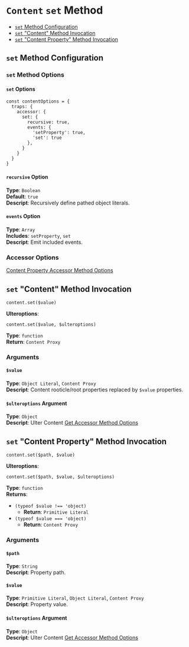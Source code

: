 # `Content` `set` Method
 - [`set` Method Configuration](#set-method-configuration)
 - [`set` "Content" Method Invocation](#set-content-method-invocation)
 - [`set` "Content Property" Method Invocation](#set-content-property-method-invocation)
## `set` Method Configuration
### `set` Method Options
#### `set` Options
```
const contentOptions = {
  traps: {
    accessor: {
      set: {
        recursive: true,
        events: {
          'setProperty': true,
          'set': true
        },
      }
    }
  }
}
```
#### `recursive` Option
**Type**: `Boolean`  
**Default**: `true`  
**Descript**: Recursively define pathed object literals.  
#### `events` Option
**Type**: `Array`  
**Includes**: `setProperty`, `set`  
**Descript**: Emit included events.  

### Accessor Options
[Content Property Accessor Method Options](../index.md#path-options)

## `set` "Content" Method Invocation
```
content.set($value)
```
**Ulteroptions**:  
```
content.set($value, $ulteroptions)
```
**Type**: `function`  
**Return**: `Content Proxy`  
### Arguments
#### `$value`
**Type**: `Object Literal`, `Content Proxy`  
**Descript**: Content rooticle/root properties replaced by `$value` properties.  
#### `$ulteroptions` Argument
**Type**: `Object`  
**Descript**: Ulter Content [Get Accessor Method Options](#get-method-options)

## `set` "Content Property" Method Invocation
```
content.set($path, $value)
```
**Ulteroptions**:  
```
content.set($path, $value, $ulteroptions)
```
**Type**: `function`  
**Returns**:  
 - `(typeof $value !== 'object)`  
   - **Return**:  `Primitive Literal`  
 - `(typeof $value === 'object)`  
   - **Return**: `Content Proxy`  
### Arguments
#### `$path`
**Type**: `String`  
**Descript**: Property path.  
#### `$value`
**Type**: `Primitive Literal`, `Object Literal`, `Content Proxy`  
**Descript**: Property value. 
#### `$ulteroptions` Argument
**Type**: `Object`  
**Descript**: Ulter Content [Get Accessor Method Options](#get-method-options)
